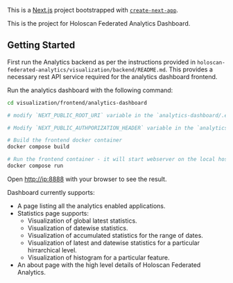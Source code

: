 This is a [Next.js](https://nextjs.org) project bootstrapped with [`create-next-app`](https://nextjs.org/docs/app/api-reference/cli/create-next-app).

This is the project for Holoscan Federated Analytics Dashboard.

## Getting Started

First run the Analytics backend as per the instructions provided in `holoscan-federated-analytics/visualization/backend/README.md`. This provides a necessary rest API service required for the analytics dashboard frontend.

Run the analytics dashboard with the following command:
```bash
cd visualization/frontend/analytics-dashboard

# modify `NEXT_PUBLIC_ROOT_URI` variable in the `analytics-dashboard/.env` file to point to the IP where analytics backend is running.

# Modify `NEXT_PUBLIC_AUTHPORIZATION_HEADER` variable in the `analytics-dashboard/.env` file to point to the newly created test JWT token as per the steps mentioned in `holoscan-federated-analytics/visualization/backend/README.md`.

# Build the frontend docker container
docker compose build

# Run the frontend container - it will start webserver on the local host and port 8888.
docker compose run
```

Open [http://ip:8888](http://ip:8888) with your browser to see the result.

Dashboard currently supports:
- A page listing all the analytics enabled applications.
- Statistics page supports:
  - Visualization of global latest statistics.
  - Visualization of datewise statistics.
  - Visualization of accumulated statistics for the range of dates.
  - Visualization of latest and datewise statistics for a particular hirrarchical level.
  - Visualization of histogram for a particular feature.
- An about page with the high level details of Holoscan Federated Analytics.
